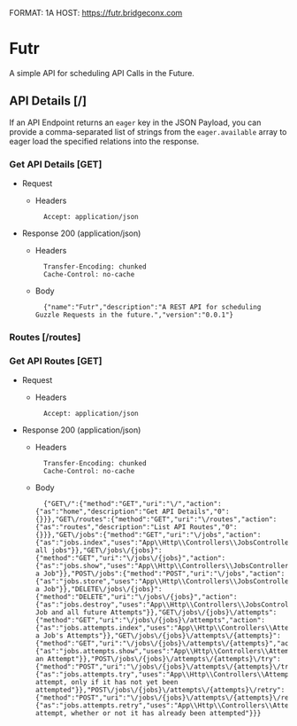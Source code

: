 FORMAT: 1A
HOST: https://futr.bridgeconx.com

# Futr

A simple API for scheduling API Calls in the Future.

## API Details [/]

If an API Endpoint returns an `eager` key in the JSON Payload, you can provide a comma-separated list of strings from the `eager.available` array to eager load the specified relations into the response.

### Get API Details [GET]

+ Request

    + Headers

            Accept: application/json



+ Response 200 (application/json)

    + Headers

            Transfer-Encoding: chunked
            Cache-Control: no-cache

    + Body

            {"name":"Futr","description":"A REST API for scheduling Guzzle Requests in the future.","version":"0.0.1"}

### Routes [/routes]

### Get API Routes [GET]

+ Request

    + Headers

            Accept: application/json



+ Response 200 (application/json)

    + Headers

            Transfer-Encoding: chunked
            Cache-Control: no-cache

    + Body

            {"GET\/":{"method":"GET","uri":"\/","action":{"as":"home","description":"Get API Details","0":{}}},"GET\/routes":{"method":"GET","uri":"\/routes","action":{"as":"routes","description":"List API Routes","0":{}}},"GET\/jobs":{"method":"GET","uri":"\/jobs","action":{"as":"jobs.index","uses":"App\\Http\\Controllers\\JobsController@index","description":"List all jobs"}},"GET\/jobs\/{jobs}":{"method":"GET","uri":"\/jobs\/{jobs}","action":{"as":"jobs.show","uses":"App\\Http\\Controllers\\JobsController@show","description":"Show a Job"}},"POST\/jobs":{"method":"POST","uri":"\/jobs","action":{"as":"jobs.store","uses":"App\\Http\\Controllers\\JobsController@store","description":"Create a Job"}},"DELETE\/jobs\/{jobs}":{"method":"DELETE","uri":"\/jobs\/{jobs}","action":{"as":"jobs.destroy","uses":"App\\Http\\Controllers\\JobsController@destroy","description":"Cancells Job and all future Attempts"}},"GET\/jobs\/{jobs}\/attempts":{"method":"GET","uri":"\/jobs\/{jobs}\/attempts","action":{"as":"jobs.attempts.index","uses":"App\\Http\\Controllers\\AttemptsController@index","description":"Show a Job's Attempts"}},"GET\/jobs\/{jobs}\/attempts\/{attempts}":{"method":"GET","uri":"\/jobs\/{jobs}\/attempts\/{attempts}","action":{"as":"jobs.attempts.show","uses":"App\\Http\\Controllers\\AttemptsController@show","description":"Show an Attempt"}},"POST\/jobs\/{jobs}\/attempts\/{attempts}\/try":{"method":"POST","uri":"\/jobs\/{jobs}\/attempts\/{attempts}\/try","action":{"as":"jobs.attempts.try","uses":"App\\Http\\Controllers\\AttemptsController@tryAttempt","description":"Execute attempt, only if it has not yet been attempted"}},"POST\/jobs\/{jobs}\/attempts\/{attempts}\/retry":{"method":"POST","uri":"\/jobs\/{jobs}\/attempts\/{attempts}\/retry","action":{"as":"jobs.attempts.retry","uses":"App\\Http\\Controllers\\AttemptsController@retryAttempt","description":"Execute attempt, whether or not it has already been attempted"}}}
